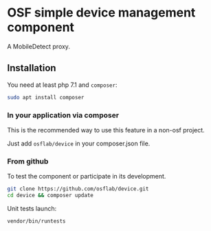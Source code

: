 # OSF simple device management component

A MobileDetect proxy.

## Installation

You need at least php 7.1 and `composer`:

```bash
sudo apt install composer
```

### In your application via composer

This is the recommended way to use this feature in a non-osf project.

Just add `osflab/device` in your composer.json file.

### From github

To test the component or participate in its development.

```bash
git clone https://github.com/osflab/device.git
cd device && composer update
```

Unit tests launch:

```bash
vendor/bin/runtests
```
